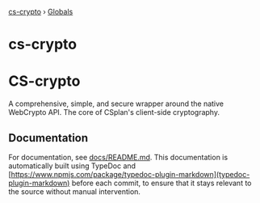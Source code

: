 [cs-crypto](README.md) › [Globals](globals.md)

# cs-crypto

# CS-crypto
A comprehensive, simple, and secure wrapper around the native WebCrypto API. The core of CSplan's client-side cryptography.

## Documentation
For documentation, see [docs/README.md](docs/README.md). This documentation is automatically built using TypeDoc and [https://www.npmjs.com/package/typedoc-plugin-markdown](typedoc-plugin-markdown) before each commit, to ensure that it stays relevant to the source without manual intervention.
